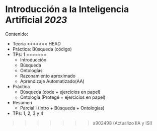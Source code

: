 # Introducción a la Inteligencia Artificial _2023_
Contenido:
- Teoría
<<<<<<< HEAD
- Práctica: Búsqueda (código)
- TPs: 1
=======
    - Introducción
    - Búsqueda
    - Ontologías
    - Razonamiento aproximado
    - Aprendizaje Automatizado(AA)
- Práctica
    - Búsqueda (code + ejercicios en papel)
    - Ontología (Protegé + ejercicios en papel)
- Resúmen
    - Parcial I (Intro + Búsqueda + Ontologías)
- TPs: 1, 2, 3 y 4
>>>>>>> a902498 (Actualizo IIA y ISI)
